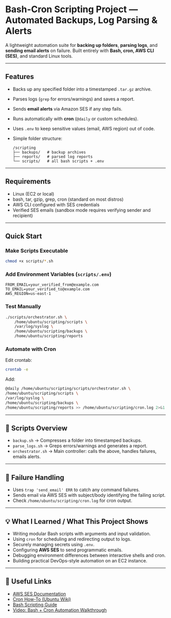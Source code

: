 # Bash-Cron Scripting Project — Automated Backups, Log Parsing & Alerts

A lightweight automation suite for **backing up folders**, **parsing logs**, and **sending email alerts** on failure.
Built entirely with **Bash, cron, AWS CLI (SES)**, and standard Linux tools.

---

## **Features**

- Backs up any specified folder into a timestamped `.tar.gz` archive.
- Parses logs (`grep` for errors/warnings) and saves a report.
- Sends **email alerts** via Amazon SES if any step fails.
- Runs automatically with **cron** (`@daily` or custom schedules).
- Uses `.env` to keep sensitive values (email, AWS region) out of code.
- Simple folder structure:

  ```
  /scripting
  ├── backups/   # backup archives
  ├── reports/   # parsed log reports
  └── scripts/   # all bash scripts + .env
  ```

---

## **Requirements**

- Linux (EC2 or local)
- bash, tar, gzip, grep, cron (standard on most distros)
- AWS CLI configured with SES credentials
- Verified SES emails (sandbox mode requires verifying sender and recipient)

---

## **Quick Start**

### Make Scripts Executable

```bash
chmod +x scripts/*.sh
```

### Add Environment Variables (`scripts/.env`)

```dotenv
FROM_EMAIL=your_verified_from@example.com
TO_EMAIL=your_verified_to@example.com
AWS_REGION=us-east-1
```

### Test Manually

```bash
./scripts/orchestrator.sh \
    /home/ubuntu/scripting/scripts \
    /var/log/syslog \
    /home/ubuntu/scripting/backups \
    /home/ubuntu/scripting/reports
```

### Automate with Cron

Edit crontab:

```bash
crontab -e
```

Add:

```bash
@daily /home/ubuntu/scripting/scripts/orchestrator.sh \
/home/ubuntu/scripting/scripts \
/var/log/syslog \
/home/ubuntu/scripting/backups \
/home/ubuntu/scripting/reports >> /home/ubuntu/scripting/cron.log 2>&1
```

---

## 📂 **Scripts Overview**

- `backup.sh` → Compresses a folder into timestamped backups.
- `parse_logs.sh` → Greps errors/warnings and generates a report.
- `orchestrator.sh` → Main controller: calls the above, handles failures, emails alerts.

---

## 📧 **Failure Handling**

- Uses `trap 'send_email' ERR` to catch any command failures.
- Sends email via AWS SES with subject/body identifying the failing script.
- Check `/home/ubuntu/scripting/cron.log` for cron output.

---

## 💡 **What I Learned / What This Project Shows**

- Writing modular Bash scripts with arguments and input validation.
- Using `cron` for scheduling and redirecting output to logs.
- Securely managing secrets using `.env`.
- Configuring **AWS SES** to send programmatic emails.
- Debugging environment differences between interactive shells and cron.
- Building practical DevOps-style automation on an EC2 instance.

---

## 🔗 **Useful Links**

- [AWS SES Documentation](https://docs.aws.amazon.com/ses/latest/dg/Welcome.html)
- [Cron How-To (Ubuntu Wiki)](https://help.ubuntu.com/community/CronHowto)
- [Bash Scripting Guide](https://www.gnu.org/software/bash/manual/bash.html)
- [Video: Bash + Cron Automation Walkthrough](https://youtu.be/9Xl1ZTk3BQw?si=t-MhpYY9ThU1kO8v)
